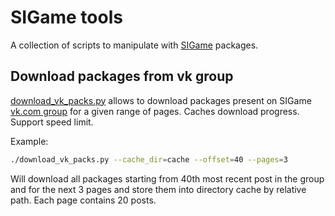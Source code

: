 # SIGame tools

A collection of scripts to manipulate with [SIGame](https://vladimirkhil.com/si/game) packages.

## Download packages from vk group

[download_vk_packs.py](download_vk_packs.py) allows to download packages present on
SIGame [vk.com group](https://vk.com/topic-135725718_34975471) for a given range of pages.
Caches download progress. Support speed limit.

Example:

```bash
./download_vk_packs.py --cache_dir=cache --offset=40 --pages=3
```

Will download all packages starting from 40th most recent post in the group and for the next 3 pages
and store them into directory cache by relative path. Each page contains 20 posts.
